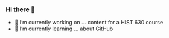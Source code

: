 ### Hi there 👋
- 🔭 I’m currently working on ... content for a HIST 630 course
- 🌱 I’m currently learning ... about GitHub

